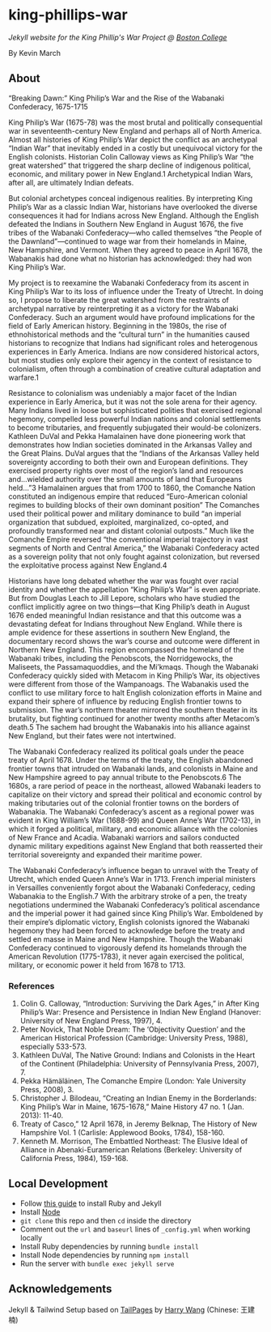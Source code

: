 # king-phillips-war

*Jekyll website for the King Phillip's War Project @ [Boston College](https://bc.edu)*

By Kevin March

## About

“Breaking Dawn:” King Philip’s War and the Rise of the Wabanaki Confederacy, 1675-1715

King Philip’s War (1675-78) was the most brutal and politically consequential war in seventeenth-century New England and perhaps all of North America. Almost all histories of King Philip’s War depict the conflict as an archetypal “Indian War” that inevitably ended in a costly but unequivocal victory for the English colonists. Historian Colin Calloway views as King Philip’s War “the great watershed” that triggered the sharp decline of indigenous political, economic, and military power in New England.1 Archetypical Indian Wars, after all, are ultimately Indian defeats.

But colonial archetypes conceal indigenous realities. By interpreting King Philip’s War as a classic Indian War, historians have overlooked the diverse consequences it had for Indians across New England. Although the English defeated the Indians in Southern New England in August 1676, the five tribes of the Wabanaki Confederacy—who called themselves “the People of the Dawnland”—continued to wage war from their homelands in Maine, New Hampshire, and Vermont. When they agreed to peace in April 1678, the Wabanakis had done what no historian has acknowledged: they had won King Philip’s War.

My project is to reexamine the Wabanaki Confederacy from its ascent in King Philip’s War to its loss of influence under the Treaty of Utrecht. In doing so, I propose to liberate the great watershed from the restraints of archetypal narrative by reinterpreting it as a victory for the Wabanaki Confederacy. Such an argument would have profound implications for the field of Early American history. Beginning in the 1980s, the rise of ethnohistorical methods and the “cultural turn” in the humanities caused historians to recognize that Indians had significant roles and heterogenous experiences in Early America. Indians are now considered historical actors, but most studies only explore their agency in the context of resistance to colonialism, often through a combination of creative cultural adaptation and warfare.1

Resistance to colonialism was undeniably a major facet of the Indian experience in Early America, but it was not the sole arena for their agency. Many Indians lived in loose but sophisticated polities that exercised regional hegemony, compelled less powerful Indian nations and colonial settlements to become tributaries, and frequently subjugated their would-be colonizers. Kathleen DuVal and Pekka Hamalainen have done pioneering work that demonstrates how Indian societies dominated in the Arkansas Valley and the Great Plains. DuVal argues that the “Indians of the Arkansas Valley held sovereignty according to both their own and European definitions. They exercised property rights over most of the region’s land and resources and…wielded authority over the small amounts of land that Europeans held…”3 Hamalainen argues that from 1700 to 1860, the Comanche Nation constituted an indigenous empire that reduced “Euro-American colonial regimes to building blocks of their own dominant position” The Comanches used their political power and military dominance to build “an imperial organization that subdued, exploited, marginalized, co-opted, and profoundly transformed near and distant colonial outposts.” Much like the Comanche Empire reversed “the conventional imperial trajectory in vast segments of North and Central America,” the Wabanaki Confederacy acted as a sovereign polity that not only fought against colonization, but reversed the exploitative process against New England.4

Historians have long debated whether the war was fought over racial identity and whether the appellation “King Philip’s War” is even appropriate. But from Douglas Leach to Jill Lepore, scholars who have studied the conflict implicitly agree on two things—that King Philip’s death in August 1676 ended meaningful Indian resistance and that this outcome was a devastating defeat for Indians throughout New England. While there is ample evidence for these assertions in southern New England, the documentary record shows the war’s course and outcome were different in Northern New England. This region encompassed the homeland of the Wabanaki tribes, including the Penobscots, the Norridgewocks, the Maliseets, the Passamaquoddies, and the Mi’kmaqs. Though the Wabanaki Confederacy quickly sided with Metacom in King Philip’s War, its objectives were different from those of the Wampanoags. The Wabanakis used the conflict to use military force to halt English colonization efforts in Maine and expand their sphere of influence by reducing English frontier towns to submission. The war’s northern theater mirrored the southern theater in its brutality, but fighting continued for another twenty months after Metacom’s death.5 The sachem had brought the Wabanakis into his alliance against New England, but their fates were not intertwined.

The Wabanaki Confederacy realized its political goals under the peace treaty of April 1678. Under the terms of the treaty, the English abandoned frontier towns that intruded on Wabanaki lands, and colonists in Maine and New Hampshire agreed to pay annual tribute to the Penobscots.6 The 1680s, a rare period of peace in the northeast, allowed Wabanaki leaders to capitalize on their victory and spread their political and economic control by making tributaries out of the colonial frontier towns on the borders of Wabanakia. The Wabanaki Confederacy’s ascent as a regional power was evident in King William’s War (1688-99) and Queen Anne’s War (1702-13), in which it forged a political, military, and economic alliance with the colonies of New France and Acadia. Wabanaki warriors and sailors conducted dynamic military expeditions against New England that both reasserted their territorial sovereignty and expanded their maritime power.

The Wabanaki Confederacy’s influence began to unravel with the Treaty of Utrecht, which ended Queen Anne’s War in 1713. French imperial ministers in Versailles conveniently forgot about the Wabanaki Confederacy, ceding Wabanakia to the English.7 With the arbitrary stroke of a pen, the treaty negotiations undermined the Wabanaki Confederacy’s political ascendance and the imperial power it had gained since King Philip’s War. Emboldened by their empire’s diplomatic victory, English colonists ignored the Wabanaki hegemony they had been forced to acknowledge before the treaty and settled en masse in Maine and New Hampshire. Though the Wabanaki Confederacy continued to vigorously defend its homelands through the American Revolution (1775-1783), it never again exercised the political, military, or economic power it held from 1678 to 1713.

### References

1. Colin G. Calloway, “Introduction: Surviving the Dark Ages,” in After King Philip’s War: Presence and Persistence in Indian New England (Hanover: University of New England Press, 1997), 4.
2. Peter Novick, That Noble Dream: The ‘Objectivity Question’ and the American Historical Profession (Cambridge: University Press, 1988), especially 533-573.
3. Kathleen DuVal, The Native Ground: Indians and Colonists in the Heart of the Continent (Philadelphia: University of Pennsylvania Press, 2007), 7.
4. Pekka Hämäläinen, The Comanche Empire (London: Yale University Press, 2008), 3.
5. Christopher J. Bilodeau, “Creating an Indian Enemy in the Borderlands: King Philip’s War in Maine, 1675-1678,” Maine History 47 no. 1 (Jan. 2013): 11-40.
6. Treaty of Casco,” 12 April 1678, in Jeremy Belknap, The History of New Hampshire Vol. 1 (Carlisle: Applewood Books, 1784), 158-160.
7. Kenneth M. Morrison, The Embattled Northeast: The Elusive Ideal of Alliance in Abenaki-Euramerican Relations (Berkeley: University of California Press, 1984), 159-168.

## Local Development

* Follow [this guide](https://jekyllrb.com/docs/installation/) to install Ruby and Jekyll
* Install [Node](https://nodejs.org/en)
* `git clone` this repo and then `cd` inside the directory
* Comment out the `url` and `baseurl` lines of `_config.yml` when working locally
* Install Ruby dependencies by running `bundle install`
* Install Node dependencies by running `npm install`
* Run the server with `bundle exec jekyll serve`

## Acknowledgements

Jekyll & Tailwind Setup based on [TailPages](https://github.com/harrywang/tailpages) by [Harry Wang](https://harrywang.me/) (Chinese: 王建楠)
